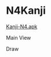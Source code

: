 # N4Kanji
[Kanji-N4.apk](https://drive.google.com/file/d/1wAc_nKDLUJVXbkQzNO8VmpPK-z6TysfF/view?usp=sharing)

Main View

Draw
